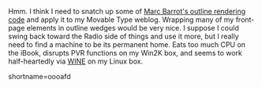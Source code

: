 <p>Hmm.  I think I need to snatch up some of <a href="http://radio.weblogs.com/0104487/">Marc Barrot's outline rendering code</a> and apply it to my Movable Type weblog.  Wrapping many of my front-page elements in outline wedges would be very nice.  I suppose I could swing back toward the Radio side of things and use it more, but I really need to find a machine to be its permanent home.  Eats too much CPU on the iBook, disrupts PVR functions on my Win2K box, and seems to work half-heartedly via <a href="http://www.decafbad.com/twiki/bin/view/Main/WINE">WINE</a> on my Linux box.</p>
<!--more-->
shortname=oooafd
